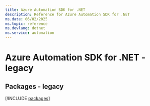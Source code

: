 ```yaml
---
title: Azure Automation SDK for .NET
description: Reference for Azure Automation SDK for .NET
ms.date: 06/02/2025
ms.topic: reference
ms.devlang: dotnet
ms.service: automation
---
```

# Azure Automation SDK for .NET - legacy
## Packages - legacy
[!INCLUDE [packages](automation-index.md)]